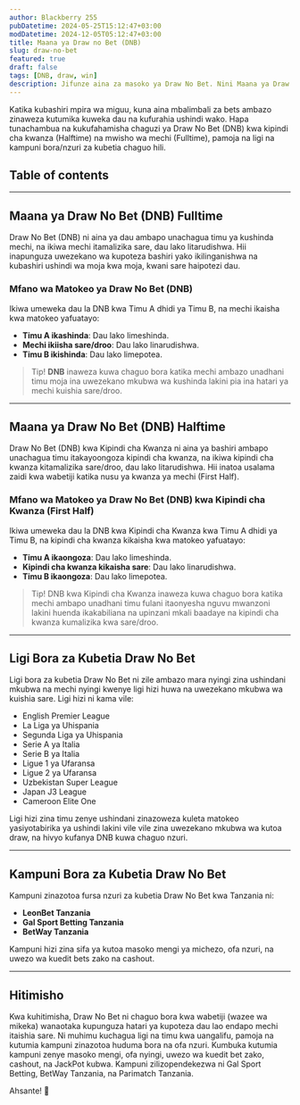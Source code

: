 ```yaml
---
author: Blackberry 255
pubDatetime: 2024-05-25T15:12:47+03:00
modDatetime: 2024-12-05T05:12:47+03:00
title: Maana ya Draw no Bet (DNB)
slug: draw-no-bet
featured: true
draft: false
tags: [DNB, draw, win]
description: Jifunze aina za masoko ya Draw No Bet. Nini Maana ya Draw No Bet Kwenye Betting
---
```


Katika kubashiri mpira wa miguu, kuna aina mbalimbali za bets ambazo zinaweza kutumika kuweka dau na kufurahia ushindi wako. Hapa tunachambua na kukufahamisha chaguzi ya Draw No Bet (DNB) kwa kipindi cha kwanza (Halftime) na mwisho wa mechi (Fulltime), pamoja na ligi na kampuni bora/nzuri za kubetia chaguo hili.

## Table of contents

---

## Maana ya Draw No Bet (DNB) Fulltime

Draw No Bet (DNB) ni aina ya dau ambapo unachagua timu ya kushinda mechi, na ikiwa mechi itamalizika sare, dau lako litarudishwa. Hii inapunguza uwezekano wa kupoteza bashiri yako ikilinganishwa na kubashiri ushindi wa moja kwa moja, kwani sare haipotezi dau.

### Mfano wa Matokeo ya Draw No Bet (DNB)

Ikiwa umeweka dau la DNB kwa Timu A dhidi ya Timu B, na mechi ikaisha kwa matokeo yafuatayo:

- **Timu A ikashinda**: Dau lako limeshinda.
- **Mechi ikiisha sare/droo**: Dau lako linarudishwa.
- **Timu B ikishinda**: Dau lako limepotea.

> Tip! **DNB** inaweza kuwa chaguo bora katika mechi ambazo unadhani timu moja ina uwezekano mkubwa wa kushinda lakini pia ina hatari ya mechi kuishia sare/droo.

---

## Maana ya Draw No Bet (DNB) Halftime

Draw No Bet (DNB) kwa Kipindi cha Kwanza ni aina ya bashiri ambapo unachagua timu itakayoongoza kipindi cha kwanza, na ikiwa kipindi cha kwanza kitamalizika sare/droo, dau lako litarudishwa. Hii inatoa usalama zaidi kwa wabetiji katika nusu ya kwanza ya mechi (First Half).

### Mfano wa Matokeo ya Draw No Bet (DNB) kwa Kipindi cha Kwanza (First Half)

Ikiwa umeweka dau la DNB kwa Kipindi cha Kwanza kwa Timu A dhidi ya Timu B, na kipindi cha kwanza kikaisha kwa matokeo yafuatayo:

- **Timu A ikaongoza**: Dau lako limeshinda.
- **Kipindi cha kwanza kikaisha sare**: Dau lako linarudishwa.
- **Timu B ikaongoza**: Dau lako limepotea.

> Tip! DNB kwa Kipindi cha Kwanza inaweza kuwa chaguo bora katika mechi ambapo unadhani timu fulani itaonyesha nguvu mwanzoni lakini huenda ikakabiliana na upinzani mkali baadaye na kipindi cha kwanza kumalizika kwa sare/droo.

---

## Ligi Bora za Kubetia Draw No Bet

Ligi bora za kubetia Draw No Bet ni zile ambazo mara nyingi zina ushindani mkubwa na mechi nyingi kwenye ligi hizi huwa na uwezekano mkubwa wa kuishia sare. Ligi hizi ni kama vile:

- English Premier League
- La Liga ya Uhispania
- Segunda Liga ya Uhispania
- Serie A ya Italia
- Serie B ya Italia
- Ligue 1 ya Ufaransa
- Ligue 2 ya Ufaransa
- Uzbekistan Super League
- Japan J3 League
- Cameroon Elite One

Ligi hizi zina timu zenye ushindani zinazoweza kuleta matokeo yasiyotabirika ya ushindi lakini vile vile zina uwezekano mkubwa wa kutoa draw, na hivyo kufanya DNB kuwa chaguo nzuri.

---

## Kampuni Bora za Kubetia Draw No Bet

Kampuni zinazotoa fursa nzuri za kubetia Draw No Bet kwa Tanzania ni:

- **<span class="text-success text-decoration-underline" onclick="OpenAff('leonbet')">LeonBet Tanzania</span>**
- **<span class="text-success text-decoration-underline" onclick="OpenAff('gsb')">Gal Sport Betting Tanzania</span>**
- **<span class="text-success text-decoration-underline" onclick="OpenAff('betway')">BetWay Tanzania</span>**

Kampuni hizi zina sifa ya kutoa masoko mengi ya michezo, ofa nzuri, na uwezo wa kuedit bets zako na cashout.

---

## Hitimisho

Kwa kuhitimisha, Draw No Bet ni chaguo bora kwa wabetiji (wazee wa mikeka) wanaotaka kupunguza hatari ya kupoteza dau lao endapo mechi itaishia sare. Ni muhimu kuchagua ligi na timu kwa uangalifu, pamoja na kutumia kampuni zinazotoa huduma bora na ofa nzuri. Kumbuka kutumia kampuni zenye masoko mengi, ofa nyingi, uwezo wa kuedit bet zako, cashout, na JackPot kubwa. Kampuni zilizopendekezwa ni Gal Sport Betting, BetWay Tanzania, na Parimatch Tanzania.

Ahsante! 🙏
